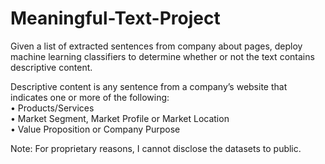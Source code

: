 # Meaningful-Text-Project
Given a list of extracted sentences from company about pages, deploy machine learning classifiers to determine whether or not the text contains descriptive content.    

Descriptive content is any sentence from a company’s website that indicates one or more of the following:   
•	Products/Services    
•	Market Segment, Market Profile or Market Location     
•	Value Proposition or Company Purpose     

Note: For proprietary reasons, I cannot disclose the datasets to public.
